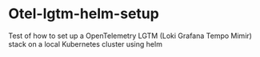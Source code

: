 # Otel-lgtm-helm-setup
Test of how to set up a OpenTelemetry LGTM (Loki Grafana Tempo Mimir) stack on a local Kubernetes cluster using helm
